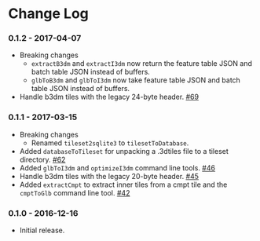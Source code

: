 Change Log
==========

### 0.1.2 - 2017-04-07
* Breaking changes
    * `extractB3dm` and `extractI3dm` now return the feature table JSON and batch table JSON instead of buffers.
    * `glbToB3dm` and `glbToI3dm` now take feature table JSON and batch table JSON instead of buffers.
* Handle b3dm tiles with the legacy 24-byte header. [#69](https://github.com/AnalyticalGraphicsInc/3d-tiles-tools/pull/69)

### 0.1.1 - 2017-03-15

* Breaking changes
    * Renamed `tileset2sqlite3` to `tilesetToDatabase`.
* Added `databaseToTileset` for unpacking a .3dtiles file to a tileset directory. [#62](https://github.com/AnalyticalGraphicsInc/3d-tiles-tools/pull/62)
* Added  `glbToI3dm` and `optimizeI3dm` command line tools. [#46](https://github.com/AnalyticalGraphicsInc/3d-tiles-tools/pull/46)
* Handle b3dm tiles with the legacy 20-byte header. [#45](https://github.com/AnalyticalGraphicsInc/3d-tiles-tools/pull/45)
* Added `extractCmpt` to extract inner tiles from a cmpt tile and the `cmptToGlb` command line tool. [#42](https://github.com/AnalyticalGraphicsInc/3d-tiles-tools/pull/42)

### 0.1.0 - 2016-12-16

* Initial release.
